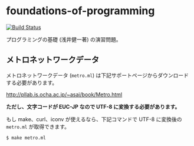 foundations-of-programming
===

[![Build Status](https://travis-ci.org/tyabu12/foundations-of-programming.svg?branch=master)](https://travis-ci.org/tyabu12/foundations-of-programming)

プログラミングの基礎 (浅井健一著) の演習問題。

## メトロネットワークデータ

メトロネットワークデータ (`metro.ml`) は下記サポートページからダウンロードする必要があります。

http://pllab.is.ocha.ac.jp/~asai/book/Metro.html

**ただし、文字コードが EUC-JP なので UTF-8 に変換する必要があります。**

もし make、curl、iconv が使えるなら、下記コマンドで UTF-8 に変換後の `metro.ml` が取得できます。

    $ make metro.ml

